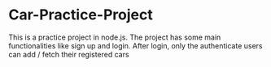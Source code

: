 # Car-Practice-Project
This is a practice project in node.js. The project has some main functionalities like sign up and login. After login, only the authenticate users can add / fetch their registered cars
